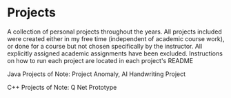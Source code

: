 # Projects
A collection of personal projects throughout the years.
All projects included were created either in my free time (independent of academic course work), or done for a course but not chosen specifically by the instructor. All explicitly assigned academic assignments have been excluded.
Instructions on how to run each project are located in each project's README

Java Projects of Note:
	Project Anomaly,
	AI Handwriting Project
	
C++ Projects of Note:
	Q Net Prototype
